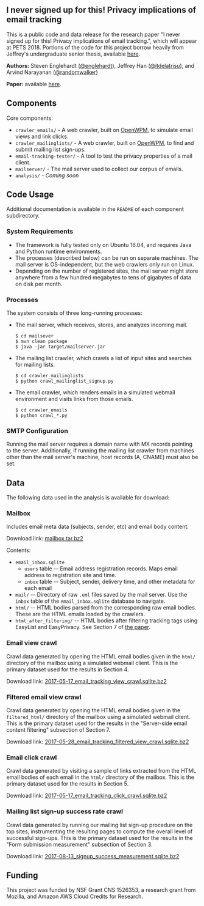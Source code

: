 ## I never signed up for this! Privacy implications of email tracking

This is a public code and data release for the research paper "I never signed
up for this! Privacy implications of email tracking.", which will appear at
PETS 2018. Portions of the code for this project borrow heavily from Jeffrey's
undergraduate senior thesis, available [here](https://github.com/itdelatrisu/thesis).

**Authors:** Steven Englehardt ([@englehardt](https://github.com/englehardt)),
Jeffrey Han ([@itdelatrisu](https://github.com/itdelatrisu)),
and Arvind Narayanan ([@randomwalker](https://github.com/randomwalker))

**Paper:** available [here](https://senglehardt.com/papers/pets2018_email_tracking.pdf).

## Components
Core components:
* `crawler_emails/` - A web crawler, built on [OpenWPM](https://github.com/citp/OpenWPM),
    to simulate email views and link clicks.
* `crawler_mailinglists/` - A web crawler, built on [OpenWPM](https://github.com/citp/OpenWPM),
    to find and submit mailing list sign-ups.
* `email-tracking-tester/` - A tool to test the privacy properties of a mail
    client.
* `mailserver/` - The mail server used to collect our corpus of emails.
* `analysis/` - *Coming soon*

## Code Usage

Additional documentation is available in the `README` of each component
subdirectory.

### System Requirements
* The framework is fully tested only on Ubuntu 16.04, and requires Java and
  Python runtime environments.
* The processes (described below) can be run on separate machines. The mail
  server is OS-independent, but the web crawlers only run on Linux.
* Depending on the number of registered sites, the mail server might store
  anywhere from a few hundred megabytes to tens of gigabytes of data on disk
  per month.

### Processes
The system consists of three long-running processes:
* The mail server, which receives, stores, and analyzes incoming mail.
  ```
  $ cd mailsever
  $ mvn clean package
  $ java -jar target/mailserver.jar
  ```
* The mailing list crawler, which crawls a list of input sites and searches for
    mailing lists.
  ```
  $ cd crawler_mailinglists
  $ python crawl_mailinglist_signup.py
  ```
* The email crawler, which renders emails in a simulated webmail environment
    and visits links from those emails.
  ```
  $ cd crawler_emails
  $ python crawl_*.py
  ```

### SMTP Configuration
Running the mail server requires a domain name with MX records pointing to the
server. Additionally, if running the mailing list crawler from machines
other than the mail server's machine, host records (A, CNAME) must also be set.

## Data

The following data used in the analysis is available for download:

### Mailbox
Includes email meta data (subjects, sender, etc) and email body content.

Download link: [mailbox.tar.bz2](#)

Contents:
* `email_inbox.sqlite`
  * `users` table -- Email address registration records. Maps email address to
      registration site and time.
  * `inbox` table -- Subject, sender, delivery time, and other metadata for
      each email
* `mail/` -- Directory of raw `.eml` files saved by the mail server. Use the
    `inbox` table of the `email_inbox.sqlite` database to navigate.
* `html/` -- HTML bodies parsed from the corresponding raw email bodies. These
    are the HTML emails loaded by the crawlers.
* `html_after_filtering/` -- HTML bodies after filtering tracking tags using
    EasyList and EasyPrivacy. See Section 7 of [the paper](https://senglehardt.com/papers/pets2018_email_tracking.pdf).

### Email view crawl
Crawl data generated by opening the HTML email bodies given in the `html/`
directory of the mailbox using a simulated webmail client. This is the primary
dataset used for the results in Section 4.

Download link: [2017-05-17_email_tracking_view_crawl.sqlite.bz2](#)

### Filtered email view crawl
Crawl data generated by opening the HTML email bodies given in the
`filtered_html/` directory of the mailbox using a simulated webmail client.
This is the primary dataset used for the results in the "Server-side email
content filtering" subsection of Section 7.

Download link: [2017-05-28_email_tracking_filtered_view_crawl.sqlite.bz2](#)

### Email click crawl
Crawl data generated by visiting a sample of links extracted from the HTML
email bodies of each email in the `html/` directory of the mailbox. This is the
primary dataset used for the results in Section 5.

Download link: [2017-05-17_email_tracking_click_crawl.sqlite.bz2](#)

### Mailing list sign-up success rate crawl
Crawl data generated by running our mailing list sign-up procedure on the top
sites, instrumenting the resulting pages to compute the overall level of
successful sign-ups. This is the primary dataset used for the results in the
"Form submission measurement" subsection of Section 3.

Download link: [2017-08-13_signup_success_measurement.sqlite.bz2](#)

## Funding

This project was funded by NSF  Grant  CNS  1526353, a research grant
from Mozilla, and Amazon AWS Cloud Credits for Research.

